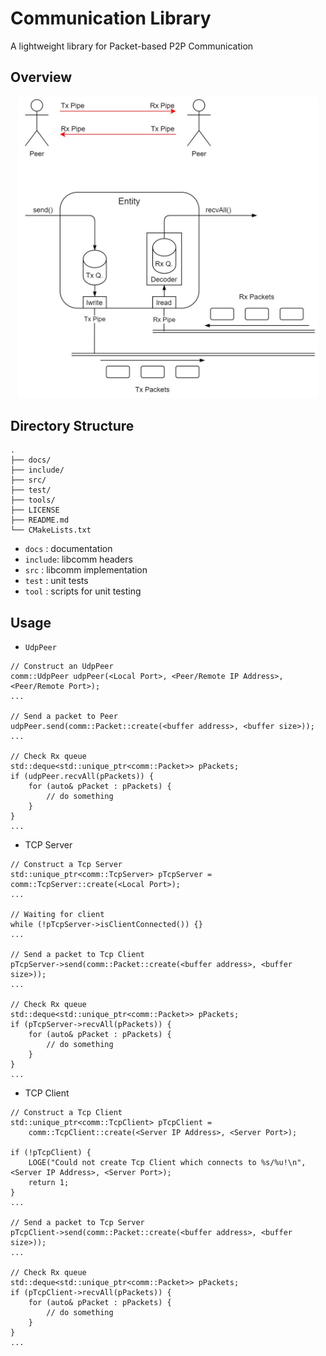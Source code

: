 # Communication Library
A lightweight library for Packet-based P2P Communication

## Overview

<p align="center">
  <img src="./docs/overview.jpg" width="480" />
</p>

## Directory Structure
```
.
├── docs/
├── include/
├── src/
├── test/
├── tools/
├── LICENSE
├── README.md
└── CMakeLists.txt
```

* `docs`   : documentation
* `include`: libcomm headers
* `src`    : libcomm implementation
* `test`   : unit tests
* `tool`   : scripts for unit testing

## Usage
* `UdpPeer`
```
// Construct an UdpPeer
comm::UdpPeer udpPeer(<Local Port>, <Peer/Remote IP Address>, <Peer/Remote Port>);
...

// Send a packet to Peer
udpPeer.send(comm::Packet::create(<buffer address>, <buffer size>));
...

// Check Rx queue
std::deque<std::unique_ptr<comm::Packet>> pPackets;
if (udpPeer.recvAll(pPackets)) {
    for (auto& pPacket : pPackets) {
        // do something
    }
}
...
```

* TCP Server
```
// Construct a Tcp Server
std::unique_ptr<comm::TcpServer> pTcpServer = comm::TcpServer::create(<Local Port>);
...

// Waiting for client
while (!pTcpServer->isClientConnected()) {}
...

// Send a packet to Tcp Client
pTcpServer->send(comm::Packet::create(<buffer address>, <buffer size>));
...

// Check Rx queue
std::deque<std::unique_ptr<comm::Packet>> pPackets;
if (pTcpServer->recvAll(pPackets)) {
    for (auto& pPacket : pPackets) {
        // do something
    }
}
...
```

* TCP Client
```
// Construct a Tcp Client
std::unique_ptr<comm::TcpClient> pTcpClient =
    comm::TcpClient::create(<Server IP Address>, <Server Port>);

if (!pTcpClient) {
    LOGE("Could not create Tcp Client which connects to %s/%u!\n", <Server IP Address>, <Server Port>);
    return 1;
}
...

// Send a packet to Tcp Server
pTcpClient->send(comm::Packet::create(<buffer address>, <buffer size>));
...

// Check Rx queue
std::deque<std::unique_ptr<comm::Packet>> pPackets;
if (pTcpClient->recvAll(pPackets)) {
    for (auto& pPacket : pPackets) {
        // do something
    }
}
...
```
